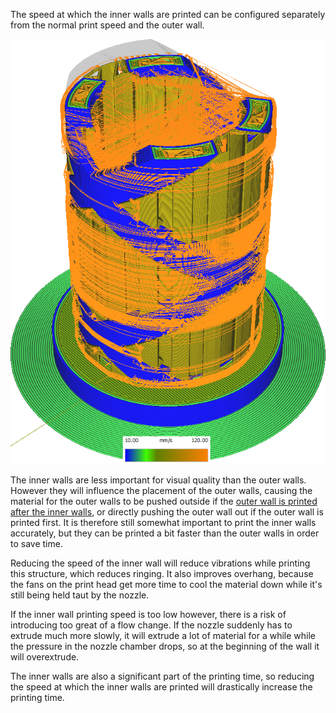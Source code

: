 The speed at which the inner walls are printed can be configured separately from the normal print speed and the outer wall.

![Various structures printed at different speeds](images/speed_difference.png)

The inner walls are less important for visual quality than the outer walls. However they will influence the placement of the outer walls, causing the material for the outer walls to be pushed outside if the [outer wall is printed after the inner walls](outer_inset_first), or directly pushing the outer wall out if the outer wall is printed first. It is therefore still somewhat important to print the inner walls accurately, but they can be printed a bit faster than the outer walls in order to save time.

Reducing the speed of the inner wall will reduce vibrations while printing this structure, which reduces ringing. It also improves overhang, because the fans on the print head get more time to cool the material down while it's still being held taut by the nozzle.

If the inner wall printing speed is too low however, there is a risk of introducing too great of a flow change. If the nozzle suddenly has to extrude much more slowly, it will extrude a lot of material for a while while the pressure in the nozzle chamber drops, so at the beginning of the wall it will overextrude.

The inner walls are also a significant part of the printing time, so reducing the speed at which the inner walls are printed will drastically increase the printing time.